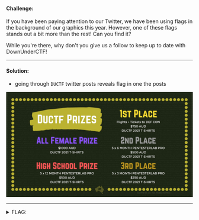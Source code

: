 #### Challenge:

If you have been paying attention to our Twitter, we have been using flags in the background of our graphics this year. However, one of these flags stands out a bit more than the rest! Can you find it?

While you're there, why don't you give us a follow to keep up to date with DownUnderCTF!

---

#### Solution:

- going through `DUCTF` twitter posts reveals flag in one the posts

![twitter.png](./twitter.png ":ignore")

---

<details><summary>FLAG:</summary>

```
DUCTF{EYES_ON_THE_PRIZES_TWITTER}
```

</details>
<br/>
